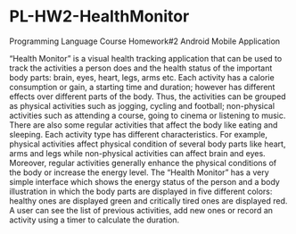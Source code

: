 # PL-HW2-HealthMonitor
Programming Language Course Homework#2 Android Mobile Application

“Health Monitor” is a visual health tracking application that can be used to track the activities a person does and the health status of the important body parts: brain, eyes, heart, legs, arms etc. Each activity has a calorie consumption or gain, a starting time and duration; however has different effects over different parts of the body. Thus, the activities can be grouped as physical activities such as jogging, cycling and football; non-physical activities such as attending a course, going to cinema or listening to music. There are also some regular activities that affect the body like eating and sleeping. Each activity type has different characteristics. For example, physical activities affect physical condition of several body parts like heart, arms and legs while non-physical activities can affect brain and eyes. Moreover, regular activities generally enhance the physical conditions of the body or increase the energy level. The “Health Monitor” has a very simple interface which shows the energy status of the person and a body illustration in which the body parts are displayed in five different colors: healthy ones are displayed green and critically tired ones are displayed red. A user can see the list of previous activities, add new ones or record an activity using a timer to calculate the duration.







